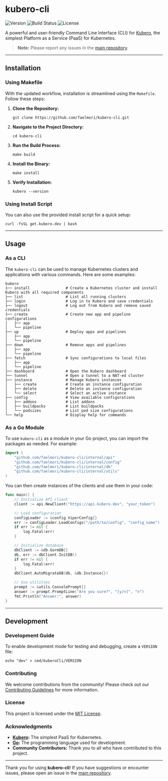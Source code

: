 # kubero-cli

![Version](https://img.shields.io/github/v/release/kubero-dev/kubero-cli)
![Build Status](https://img.shields.io/github/actions/workflow/status/kubero-dev/kubero-cli/build.yml?branch=main)
![License](https://img.shields.io/github/license/kubero-dev/kubero-cli)

A powerful and user-friendly Command Line Interface (CLI) for [Kubero](https://github.com/kubero-dev/kubero), the simplest Platform as a Service (PaaS) for Kubernetes.

> **Note:** Please report any issues in the [main repository](https://github.com/kubero-dev/kubero).

---

## Installation

### Using Makefile

With the updated workflow, installation is streamlined using the `Makefile`. Follow these steps:

1. **Clone the Repository:**

   ```shell
   git clone https://github.com/faelmori/kubero-cli.git
   ```

2. **Navigate to the Project Directory:**

   ```shell
   cd kubero-cli
   ```

3. **Run the Build Process:**

   ```shell
   make build
   ```

4. **Install the Binary:**

   ```shell
   make install
   ```

5. **Verify Installation:**

   ```shell
   kubero --version
   ```

### Using Install Script

You can also use the provided install script for a quick setup:

```shell
curl -fsSL get.kubero.dev | bash
```

---

## Usage

### As a CLI

The `kubero-cli` can be used to manage Kubernetes clusters and applications with various commands. Here are some examples:

```plaintext
kubero
├── install                # Create a Kubernetes cluster and install Kubero with all required components
├── list                   # List all running clusters
├── login                  # Log in to Kubero and save credentials
├── logout                 # Log out from Kubero and remove saved credentials
├── create                 # Create new app and pipeline configurations
│   ├── app
│   └── pipeline
├── up                     # Deploy apps and pipelines
│   ├── app
│   └── pipeline
├── down                   # Remove apps and pipelines
│   ├── app
│   └── pipeline
├── fetch                  # Sync configurations to local files
│   ├── app
│   └── pipeline
├── dashboard              # Open the Kubero dashboard
├── tunnel                 # Open a tunnel to a NAT-ed cluster
├── instance               # Manage Kubero instances
│   ├── create             # Create an instance configuration
│   ├── delete             # Delete an instance configuration
│   └── select             # Select an active instance
├── config                 # View available configurations
│   ├── addons             # List addons
│   ├── buildpacks         # List buildpacks
│   └── podsizes           # List pod size configurations
└── help                   # Display help for commands
```

### As a Go Module

To use `kubero-cli` as a module in your Go project, you can import the packages as needed. For example:

```go
import (
    "github.com/faelmori/kubero-cli/internal/api"
    "github.com/faelmori/kubero-cli/internal/config"
    "github.com/faelmori/kubero-cli/internal/db"
    "github.com/faelmori/kubero-cli/internal/utils"
)
```

You can then create instances of the clients and use them in your code:

```go
func main() {
    // Initialize API client
    client := api.NewClient("https://api.kubero.dev", "your_token")

    // Load configuration
    configLoader := &config.ViperConfig{}
    err := configLoader.LoadConfigs("/path/to/config", "config_name")
    if err != nil {
        log.Fatal(err)
    }

    // Initialize database
    dbClient := &db.GormDB{}
    db, err := dbClient.InitDB()
    if err != nil {
        log.Fatal(err)
    }
    dbClient.AutoMigrateDB(db, &db.Instance{})

    // Use utilities
    prompt := &utils.ConsolePrompt{}
    answer := prompt.PromptLine("Are you sure?", "[y/n]", "n")
    fmt.Println("Answer:", answer)
}
```

---

## Development

### Development Guide

To enable development mode for testing and debugging, create a `VERSION` file:

```shell
echo "dev" > cmd/kuberoCli/VERSION
```

### Contributing

We welcome contributions from the community! Please check out our [Contributing Guidelines](https://github.com/kubero-dev/kubero/blob/main/CONTRIBUTING.md) for more information.

### License

This project is licensed under the [MIT License](LICENSE).

### Acknowledgments

- **[Kubero](https://github.com/kubero-dev/kubero):** The simplest PaaS for Kubernetes.
- **[Go](https://golang.org/):** The programming language used for development.
- **Community Contributors:** Thank you to all who have contributed to this project.

---

Thank you for using **kubero-cli**! If you have suggestions or encounter issues, please open an issue in the [main repository](https://github.com/kubero-dev/kubero).
